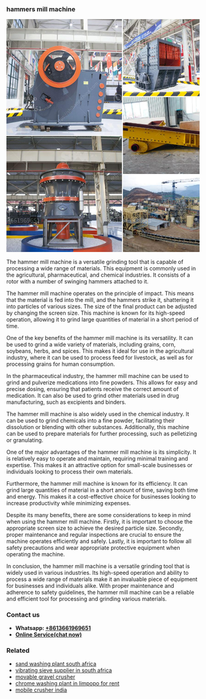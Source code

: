 <h3>hammers mill machine</h3><img src='1702260402.jpg' alt=''><p>The hammer mill machine is a versatile grinding tool that is capable of processing a wide range of materials. This equipment is commonly used in the agricultural, pharmaceutical, and chemical industries. It consists of a rotor with a number of swinging hammers attached to it.</p><p>The hammer mill machine operates on the principle of impact. This means that the material is fed into the mill, and the hammers strike it, shattering it into particles of various sizes. The size of the final product can be adjusted by changing the screen size. This machine is known for its high-speed operation, allowing it to grind large quantities of material in a short period of time.</p><p>One of the key benefits of the hammer mill machine is its versatility. It can be used to grind a wide variety of materials, including grains, corn, soybeans, herbs, and spices. This makes it ideal for use in the agricultural industry, where it can be used to process feed for livestock, as well as for processing grains for human consumption.</p><p>In the pharmaceutical industry, the hammer mill machine can be used to grind and pulverize medications into fine powders. This allows for easy and precise dosing, ensuring that patients receive the correct amount of medication. It can also be used to grind other materials used in drug manufacturing, such as excipients and binders.</p><p>The hammer mill machine is also widely used in the chemical industry. It can be used to grind chemicals into a fine powder, facilitating their dissolution or blending with other substances. Additionally, this machine can be used to prepare materials for further processing, such as pelletizing or granulating.</p><p>One of the major advantages of the hammer mill machine is its simplicity. It is relatively easy to operate and maintain, requiring minimal training and expertise. This makes it an attractive option for small-scale businesses or individuals looking to process their own materials.</p><p>Furthermore, the hammer mill machine is known for its efficiency. It can grind large quantities of material in a short amount of time, saving both time and energy. This makes it a cost-effective choice for businesses looking to increase productivity while minimizing expenses.</p><p>Despite its many benefits, there are some considerations to keep in mind when using the hammer mill machine. Firstly, it is important to choose the appropriate screen size to achieve the desired particle size. Secondly, proper maintenance and regular inspections are crucial to ensure the machine operates efficiently and safely. Lastly, it is important to follow all safety precautions and wear appropriate protective equipment when operating the machine.</p><p>In conclusion, the hammer mill machine is a versatile grinding tool that is widely used in various industries. Its high-speed operation and ability to process a wide range of materials make it an invaluable piece of equipment for businesses and individuals alike. With proper maintenance and adherence to safety guidelines, the hammer mill machine can be a reliable and efficient tool for processing and grinding various materials.</p><h3>Contact us</h3><ul><li><strong>Whatsapp:&nbsp;<a href="https://wa.me/8613661969651">+8613661969651</a></strong></li><li><a href="https://swt.shibang-china.com/?git&amp;zhl&amp;hammers mill machine"><strong>Online Service(chat now)</strong></a></li></ul><h3>Related</h3><ul><li><a href='sand washing plant south africa.md'>sand washing plant south africa</a></li><li><a href='vibrating sieve supplier in south africa.md'>vibrating sieve supplier in south africa</a></li><li><a href='movable gravel crusher.md'>movable gravel crusher</a></li><li><a href='chrome washing plant in limpopo for rent.md'>chrome washing plant in limpopo for rent</a></li><li><a href='mobile crusher india.md'>mobile crusher india</a></li></ul>